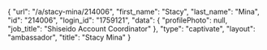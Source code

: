 {
    "url": "\/a\/stacy-mina\/214006",
    "first_name": "Stacy",
    "last_name": "Mina",
    "id": "214006",
    "login_id": "1759121",
    "data": {
        "profilePhoto": null,
        "job_title": "Shiseido Account Coordinator"
    },
    "type": "captivate",
    "layout": "ambassador",
    "title": "Stacy Mina"
}